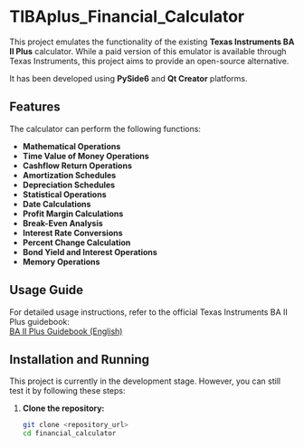 # TIBAplus_Financial_Calculator
This project emulates the functionality of the existing **Texas Instruments BA II Plus** calculator. While a paid version of this emulator is available through Texas Instruments, this project aims to provide an open-source alternative.

It has been developed using **PySide6** and **Qt Creator** platforms.

## Features

The calculator can perform the following functions:

- **Mathematical Operations**
- **Time Value of Money Operations**
- **Cashflow Return Operations**
- **Amortization Schedules**
- **Depreciation Schedules**
- **Statistical Operations**
- **Date Calculations**
- **Profit Margin Calculations**
- **Break-Even Analysis**
- **Interest Rate Conversions**
- **Percent Change Calculation**
- **Bond Yield and Interest Operations**
- **Memory Operations**

## Usage Guide

For detailed usage instructions, refer to the official Texas Instruments BA II Plus guidebook:  
[BA II Plus Guidebook (English)](https://education.ti.com/download/en/ed-tech/ADF11FB65B284B6195B0A7E9502784BA/F0AABA9486BA4A9F8FABB3EC4CCCAFFC/BAIIPlus_Guidebook_EN.pdf)

## Installation and Running

This project is currently in the development stage. However, you can still test it by following these steps:

1. **Clone the repository:**  
   ```bash
   git clone <repository_url>
   cd financial_calculator
